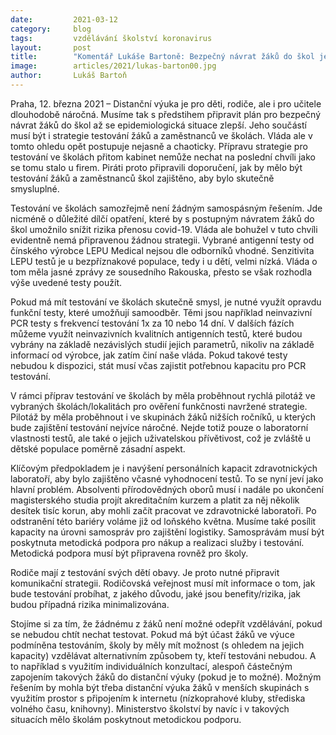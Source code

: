 ```yaml
---
date:         2021-03-12
category:     blog
tags:         vzdělávání školství koronavirus
layout:       post
title:        "Komentář Lukáše Bartoně: Bezpečný návrat žáků do škol je třeba řešit s předstihem, vláda opět zaspala. Piráti představili návrhy pro efektivní testování"
image:        articles/2021/lukas-barton00.jpg
author:       Lukáš Bartoň
---
```



 

Praha, 12. března 2021 – Distanční výuka je pro děti, rodiče, ale i pro učitele dlouhodobě náročná. Musíme tak s předstihem připravit plán pro bezpečný návrat žáků do škol až se epidemiologická situace zlepší. Jeho součástí musí být i strategie testování žáků a zaměstnanců ve školách. Vláda ale v tomto ohledu opět postupuje nejasně a chaoticky. Přípravu strategie pro testování ve školách přitom kabinet nemůže nechat na poslední chvíli jako se tomu stalo u firem. Piráti proto připravili doporučení, jak by mělo být testování žáků a zaměstnanců škol zajištěno, aby bylo skutečně smysluplné.  

Testování ve školách samozřejmě není žádným samospásným řešením. Jde nicméně o důležité dílčí opatření, které by s postupným návratem žáků do škol umožnilo snížit rizika přenosu covid-19. Vláda ale bohužel v tuto chvíli evidentně nemá připravenou žádnou strategii. Vybrané antigenní testy od čínského výrobce LEPU Medical nejsou dle odborníků vhodné. Senzitivita LEPU testů je u bezpříznakové populace, tedy i u dětí, velmi nízká. Vláda o tom měla jasné zprávy ze sousedního Rakouska, přesto se však rozhodla výše uvedené testy použít. 

Pokud má mít testování ve školách skutečně smysl, je nutné využít opravdu funkční testy, které umožňují samoodběr. Těmi jsou například neinvazivní PCR testy s frekvencí testování 1x za 10 nebo 14 dní. V dalších fázích můžeme využít neinvazivních kvalitních antigenních testů, které budou vybrány na základě nezávislých studií jejich parametrů, nikoliv na základě informací od výrobce, jak zatím činí naše vláda. Pokud takové testy nebudou k dispozici, stát musí včas zajistit potřebnou kapacitu pro PCR testování.

V rámci příprav testování ve školách by měla proběhnout rychlá pilotáž ve vybraných školách/lokalitách pro ověření funkčnosti navržené strategie. Pilotáž by měla proběhnout i ve skupinách žáků nižších ročníků, u kterých bude zajištění testování nejvíce náročné. Nejde totiž pouze o laboratorní vlastnosti testů, ale také o jejich uživatelskou přívětivost, což je zvláště u dětské populace poměrně zásadní aspekt.

Klíčovým předpokladem je i navýšení personálních kapacit zdravotnických laboratoří, aby bylo zajištěno včasné vyhodnocení testů. To se nyní jeví jako hlavní problém. Absolventi přírodovědných oborů musí i nadále po ukončení magisterského studia projít akreditačním kurzem a platit za něj několik desítek tisíc korun, aby mohli začít pracovat ve zdravotnické laboratoři. Po odstranění této bariéry voláme již od loňského května. Musíme také posílit kapacity na úrovni samospráv pro zajištění logistiky. Samosprávám musí být poskytnuta metodická podpora pro nákup a realizaci služby i testování. Metodická podpora musí být připravena rovněž pro školy. 

Rodiče mají z testování svých dětí obavy. Je proto nutné připravit komunikační strategii. Rodičovská veřejnost musí mít informace o tom, jak bude testování probíhat, z jakého důvodu, jaké jsou benefity/rizika, jak budou případná rizika minimalizována. 

Stojíme si za tím, že žádnému z žáků není možné odepřít vzdělávání, pokud se nebudou chtít nechat testovat. Pokud má být účast žáků ve výuce podmíněna testováním, školy by měly mít možnost (s ohledem na jejich kapacity) vzdělávat alternativním způsobem ty, kteří testováni nebudou. A to například s využitím individuálních konzultací, alespoň částečným zapojením takových žáků do distanční výuky (pokud je to možné). Možným řešením by mohla být třeba distanční výuka žáků v menších skupinách s využitím prostor s připojením k internetu (nízkoprahové kluby, střediska volného času, knihovny). Ministerstvo školství by navíc i v takových situacích mělo školám poskytnout metodickou podporu.
